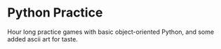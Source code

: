 # Python Practice
Hour long practice games with basic object-oriented Python, and some added ascii art for taste.